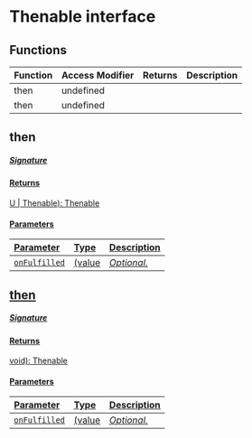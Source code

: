 # Thenable<R> interface












## Functions

| Function	   | Access Modifier | Returns	| Description|
|:-------------|:----|:-------|:-----------|
|then<U>      | undefined | |  |
|then<U>      | undefined | |  |


## then<U>



##### Signature

#### Returns
U | Thenable<U>): Thenable<U>

#### Parameters


| Parameter	   | Type    | Description |
|:-------------|:---------------|:------------|
| `onFulfilled`    | (value | _Optional._ |


## then<U>



##### Signature

#### Returns
void): Thenable<U>

#### Parameters


| Parameter	   | Type    | Description |
|:-------------|:---------------|:------------|
| `onFulfilled`    | (value | _Optional._ |

